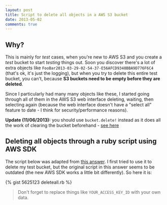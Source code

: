 ```yaml
---
layout: post
title: Script to delete all objects in a AWS S3 bucket
date: 2013-05-02
comments: true
---
```


## Why?

This is mainly for *test* cases, when you're new to AWS S3 and you create a *test* bucket to start *testing* things out. Soon you discover there's a lot of extra objects like `FooBar2013-03-29-02-54-37-E56AFCD9348BBA9D776F6C4` (that's ok, it's just the logging), but when you try to delete this entire test bucket, you can't, because **S3 buckets need to be empty before they are deleted**.

Since I particularly had many many objects like these, I started going through all of them in the AWS S3 web interface deleting, waiting, then selecting again (because the web interface doesn't have a "select all" feature to date - I think for security/performance reasons).

<!-- more -->

**Update (11/06/2013):** you should use `bucket.delete!` instead as it does all the work of clearing the bucket beforehand - [see here][AWSS3BucketDelete]

## Deleting all objects through a ruby script using AWS SDK

The script below was adapted from [this answer][StackOverflowAnswer]. I first tried to use it to delete my test bucket, but the original script in this answer seems to be outdated (the new AWS SDK works a little bit differently). So here it is:

{% gist 5625123 deleteall.rb %}

> Don't forget to replace things like `YOUR_ACCESS_KEY_ID` with your own data.

[StackOverflowAnswer]: http://stackoverflow.com/a/1179190
[AWSS3BucketDelete]: http://docs.aws.amazon.com/AWSRubySDK/latest/AWS/S3/Bucket.html#delete!-instance_method